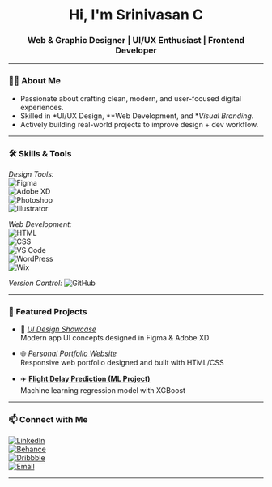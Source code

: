 <h1 align="center">Hi, I'm Srinivasan C</h1>
<h3 align="center">Web & Graphic Designer | UI/UX Enthusiast | Frontend Developer</h3>

---

### 🧑‍💻 About Me
- Passionate about crafting clean, modern, and user-focused digital experiences.
- Skilled in *UI/UX Design, **Web Development, and **Visual Branding*.
- Actively building real-world projects to improve design + dev workflow.

---

### 🛠️ Skills & Tools

*Design Tools:*  
![Figma](https://img.shields.io/badge/Figma-333333?style=for-the-badge&logo=figma&logoColor=white)  
![Adobe XD](https://img.shields.io/badge/Adobe%20XD-470137?style=for-the-badge&logo=adobe-xd&logoColor=white)  
![Photoshop](https://img.shields.io/badge/Photoshop-001e36?style=for-the-badge&logo=adobe-photoshop&logoColor=white)  
![Illustrator](https://img.shields.io/badge/Illustrator-ff9a00?style=for-the-badge&logo=adobe-illustrator&logoColor=white)

*Web Development:*  
![HTML](https://img.shields.io/badge/HTML-E34F26?style=for-the-badge&logo=html5&logoColor=white)  
![CSS](https://img.shields.io/badge/CSS-1572B6?style=for-the-badge&logo=css3&logoColor=white)  
![VS Code](https://img.shields.io/badge/VS%20Code-007ACC?style=for-the-badge&logo=visual-studio-code&logoColor=white)  
![WordPress](https://img.shields.io/badge/WordPress-21759B?style=for-the-badge&logo=wordpress&logoColor=white)  
![Wix](https://img.shields.io/badge/Wix-000?style=for-the-badge&logo=wix&logoColor=white)

*Version Control:* 
![GitHub](https://img.shields.io/badge/GitHub-181717?style=for-the-badge&logo=github&logoColor=whit)

---

### 📂 Featured Projects

- 🎨 *[UI Design Showcase](https://your-behance-link)*  
  Modern app UI concepts designed in Figma & Adobe XD

- 🌐 *[Personal Portfolio Website](https://your-portfolio-link)*  
  Responsive web portfolio designed and built with HTML/CSS

- ✈️ **[Flight Delay Prediction (ML Project)](https://github.com/yourusername/flight-delay-xgboost)**  
  Machine learning regression model with XGBoost

---

### 📫 Connect with Me

[![LinkedIn](https://img.shields.io/badge/LinkedIn-blue?style=for-the-badge&logo=linkedin)](https://linkedin.com/in/yourprofile)  
[![Behance](https://img.shields.io/badge/Behance-0057ff?style=for-the-badge&logo=behance&logoColor=white)](https://behance.net/yourprofile)  
[![Dribbble](https://img.shields.io/badge/Dribbble-EA4C89?style=for-the-badge&logo=dribbble&logoColor=white)](https://dribbble.com/yourprofile)  
[![Email](https://img.shields.io/badge/Email-D14836?style=for-the-badge&logo=gmail&logoColor=white)](mailto:youremail@example.com)

---

